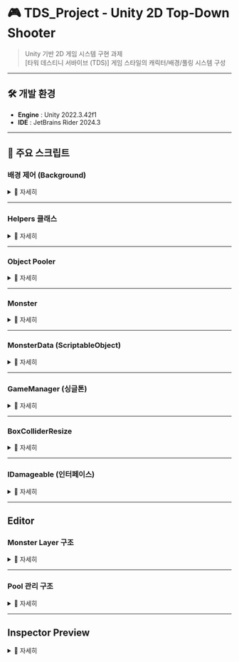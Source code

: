 # 🎮 TDS_Project - Unity 2D Top-Down Shooter

> Unity 기반 2D 게임 시스템 구현 과제  
> [타워 데스티니 서바이브 (TDS)] 게임 스타일의 캐릭터/배경/풀링 시스템 구성

---

## 🛠 개발 환경
- **Engine** : Unity 2022.3.42f1
- **IDE** : JetBrains Rider 2024.3

---

## 📂 주요 스크립트

### 배경 제어 (Background)
<details>
  <summary>🎇 자세히 </summary>
  
![image](https://github.com/user-attachments/assets/b70a54c4-a6b2-4a4f-b589-671dbf58660d)
- 배경이 좌측으로 반복 이동
- Hero 및 Camera는 고정된 상태

</details>

---

### Helpers 클래스
<details>
  <summary>🎇 자세히 </summary>
  
![image](https://github.com/user-attachments/assets/0357b1ab-e0a3-4145-98ed-c420f677ea16)
- 자주 쓰는 메서드 및 데이터 구조 정리
- 예: Hero, Monster 스탯 상수, 로그 래핑 등

</details>

---

### Object Pooler
<details>
  <summary>🎇 자세히 </summary>
  
![image](https://github.com/user-attachments/assets/90544f18-c8a2-4c85-8c54-7b293f278000)
- Bullet, Monster 등 반복 생성되는 오브젝트 풀 관리
- 메모리 최소화 및 성능 최적화 목적

</details>

---

### Monster
<details>
  <summary>🎇 자세히 </summary>
  
![image](https://github.com/user-attachments/assets/10095a6a-c4ac-4418-9386-1d513e4f3077)
- 캐싱 활용을 통한 성능 최적화  
- 변수, 컴포넌트 접근 최소화

![image](https://github.com/user-attachments/assets/ae46247b-d996-4fe5-9489-f94b9fa4def2)
- LayerMask를 비트 연산으로 직접 설정

![image](https://github.com/user-attachments/assets/2f9eaafa-916a-4718-8435-0200f7f204f1)
- Raycast를 통해 전방 물체 감지  
  → Collider 겹침 방지를 위한 Ray 시작 위치 조정

![image](https://github.com/user-attachments/assets/266d9410-672d-412f-91ce-4f83e0c76823)
- 몬스터 활성화 시(OnEnable)에만 초기 정보 세팅

![image](https://github.com/user-attachments/assets/120da543-43e4-4817-aacd-7d07e0c23a81)
- 인터페이스(`IDamageable`) 사용으로 유연한 확장성 확보

</details>

---

### MonsterData (ScriptableObject)
<details>
  <summary>🎇 자세히 </summary>
  
![image](https://github.com/user-attachments/assets/448236a2-15c0-41b7-8272-02a3d7376079)
- 몬스터 정보 관리 (공격력, 이동속도 등 공통값)

</details>

---

### GameManager (싱글톤)
<details>
  <summary>🎇 자세히 </summary>
  
![image](https://github.com/user-attachments/assets/ce88afb9-8b2e-429b-870d-3a1e9837c85e)
- 제네릭 `Singleton<T>` 기반 구조 사용
- 게임 상태 관리: Run, Pause, GameOver

</details>

---

### BoxColliderResize
<details>
  <summary>🎇 자세히 </summary>
  
![image](https://github.com/user-attachments/assets/49e0b60a-b993-4f3e-a792-95b6ca6a0386)
- HP가 0이 된 박스 제거 시, **다른 몬스터가 빈 공간을 통과하지 못하게 처리**

</details>

---

### IDamageable (인터페이스)
<details>
  <summary>🎇 자세히 </summary>
  
![image](https://github.com/user-attachments/assets/5723f210-fbfe-4c17-b57c-acc54230dda2)
- Box, Monster 등 다양한 객체에 데미지를 줄 수 있도록 다형성 제공

</details>

---
## Editor
### Monster Layer 구조
<details>
  <summary>🎇 자세히 </summary>
  
![image](https://github.com/user-attachments/assets/dab52e3e-b90b-4057-8266-4126031ebc2e)

- 몬스터는 **3개의 Line 중 랜덤한 위치**에 소환됨
- 각 Line마다 고유 Layer를 사용해 **서로 충돌하지 않음**
- **Prefab 소환 시 해당 라인의 Layer를 상속**

</details>

---

### Pool 관리 구조
<details>
  <summary>🎇 자세히 </summary>
  
![image](https://github.com/user-attachments/assets/92f5e240-6879-4101-8f44-3bbd5d12fc6d)
- 모든 풀 오브젝트는 **Objects 부모 오브젝트 하위에 배치**되어 관리됨

</details>

---

## Inspector Preview
<details>
  <summary>🎇 자세히 </summary>
  
![image](https://github.com/user-attachments/assets/2ab6594f-7bd7-408d-85d9-04c411b3d85c)
- 각 라인, 풀, Manager 등 직관적으로 Inspector에서 관리 가능

</details>

